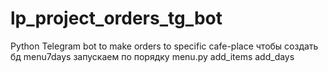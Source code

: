 # lp_project_orders_tg_bot
Python Telegram bot to make orders to specific cafe-place
чтобы создать бд menu7days  запускаем по порядку 
menu.py
add_items
add_days
